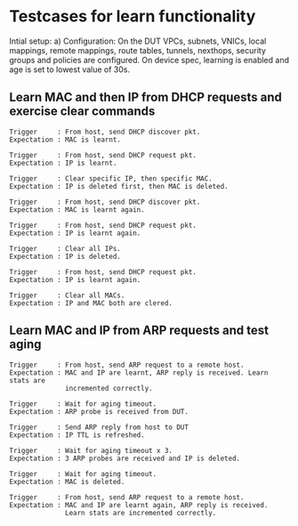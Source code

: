 # Testcases for learn functionality

Intial setup:
    a) Configuration:
            On the DUT VPCs, subnets, VNICs, local mappings, remote mappings,
            route tables, tunnels, nexthops, security groups and policies are
            configured. On device spec, learning is enabled and age is set to
            lowest value of 30s.

## Learn MAC and then IP from DHCP requests and exercise clear commands
    Trigger     : From host, send DHCP discover pkt.
    Expectation : MAC is learnt.

    Trigger     : From host, send DHCP request pkt.
    Expectation : IP is learnt.

    Trigger     : Clear specific IP, then specific MAC.
    Expectation : IP is deleted first, then MAC is deleted.

    Trigger     : From host, send DHCP discover pkt.
    Expectation : MAC is learnt again.

    Trigger     : From host, send DHCP request pkt.
    Expectation : IP is learnt again.

    Trigger     : Clear all IPs.
    Expectation : IP is deleted.

    Trigger     : From host, send DHCP request pkt.
    Expectation : IP is learnt again.

    Trigger     : Clear all MACs.
    Expectation : IP and MAC both are clered.

## Learn MAC and IP from ARP requests and test aging
    Trigger     : From host, send ARP request to a remote host.
    Expectation : MAC and IP are learnt, ARP reply is received. Learn stats are
                  incremented correctly.

    Trigger     : Wait for aging timeout.
    Expectation : ARP probe is received from DUT.

    Trigger     : Send ARP reply from host to DUT
    Expectation : IP TTL is refreshed.

    Trigger     : Wait for aging timeout x 3.
    Expectation : 3 ARP probes are received and IP is deleted.

    Trigger     : Wait for aging timeout.
    Expectation : MAC is deleted.

    Trigger     : From host, send ARP request to a remote host.
    Expectation : MAC and IP are learnt again, ARP reply is received.
                  Learn stats are incremented correctly.


